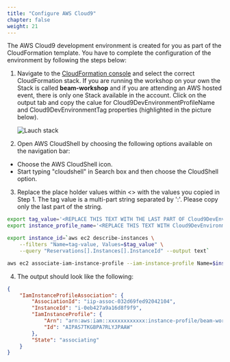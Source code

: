 ```yaml
---
title: "Configure AWS Cloud9"
chapter: false
weight: 21
---
```


The AWS Cloud9 development environment is created for you as part of the CloudFormation template. You have to complete the configuration of the environment by following the steps below:

1. Navigate to the [CloudFormation console](https://console.aws.amazon.com/cloudformation/home) and select the correct CloudFormation stack. If you are running the workshop on your own the Stack is called **beam-workshop** and if you are attending an AWS hosted event, there is only one Stack available in the account. Click on the output tab and copy the calue for Cloud9DevEnvironmentProfileName and Cloud9DevEnvironmentTag properties (highlighted in the picture below).

   ![Lauch stack](/images/beam-on-kda/cfn_c9_output.png)

2. Open AWS CloudShell by choosing the following options available on the navigation bar:
- Choose the AWS CloudShell icon.
- Start typing "cloudshell" in Search box and then choose the CloudShell option.

3. Replace the place holder values within <> with the values you copied in Step 1. The tag value is a multi-part string separated by ':'. Please copy only the last part of the string.

```bash
export tag_value='<REPLACE THIS TEXT WITH THE LAST PART OF Cloud9DevEnvironmentTag VALUE>'
export instance_profile_name='<REPLACE THIS TEXT WITH Cloud9DevEnvironmentProfileName VALUE>'

export instance_id=`aws ec2 describe-instances \
 	--filters "Name=tag-value, Values=$tag_value" \
 	--query "Reservations[].Instances[].InstanceId" --output text`

aws ec2 associate-iam-instance-profile --iam-instance-profile Name=$instance_profile_name --instance-id $instance_id
```

4. The output should look like the following:
```json
{
    "IamInstanceProfileAssociation": {
        "AssociationId": "iip-assoc-032d69fed92042104",
        "InstanceId": "i-0eb427a9a16d8f9f9",
        "IamInstanceProfile": {
            "Arn": "arn:aws:iam::xxxxxxxxxxxx:instance-profile/beam-workshop-devenv-profile",
            "Id": "AIPAS7TKGBPA7RLYJPAAW"
        },
        "State": "associating"
    }
}
```
